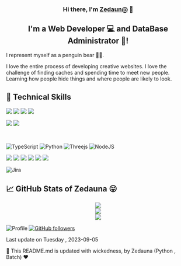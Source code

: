 <h3 align="center">
Hi there, I'm <a href="https://cv.jerosweb.com/" target="_blank" rel="noreferrer">Zedaun@</a> 👋
</h3>

<h2 align="center">
I'm a Web Developer 💻 and DataBase Administrator 🎨!
</h2> 
I represent myself as a penguin bear 🐧🐻.

I love the entire process of developing creative websites. I love the challenge of finding caches and spending time to meet new people. Learning how people hide things and where people are likely to look.

## 💼 Technical Skills

![](https://img.shields.io/badge/Code-JavaScript-informational?style=flat&logo=JavaScript&color=F7DF1E)
![](https://img.shields.io/badge/Code-HTML5-informational?style=flat&logo=HTML5&color=E34F26)
![](https://img.shields.io/badge/Code-PostgreSQL-informational?style=flat&logo=PostgreSQL&color=336791)
![](https://img.shields.io/badge/Code-SQLite-informational?style=flat&logo=SQLite&color=003B57)

![](https://img.shields.io/badge/Style-Bootstrap-informational?style=flat&logo=Bootstrap&color=7952B3)
![](https://img.shields.io/badge/Style-CSS3-informational?style=flat&logo=CSS3&color=1572B6)

</br>

![TypeScript](https://img.shields.io/badge/typescript-%23007ACC.svg?style=for-the-badge&logo=typescript&logoColor=white)
![Python](https://img.shields.io/badge/python-3670A0?style=for-the-badge&logo=python&logoColor=ffdd54)
![Threejs](https://img.shields.io/badge/threejs-black?style=for-the-badge&logo=three.js&logoColor=white)
![NodeJS](https://img.shields.io/badge/node.js-6DA55F?style=for-the-badge&logo=node.js&logoColor=white)

![](https://img.shields.io/badge/Tools-Figma-informational?style=flat&logo=Figma&color=F24E1E)
![](https://img.shields.io/badge/Tools-NPM-informational?style=flat&logo=NPM&color=CB3837)
![](https://img.shields.io/badge/Tools-Heroku-informational?style=flat&logo=Heroku&color=430098)
![](https://img.shields.io/badge/Tools-Netlify-informational?style=flat&logo=netlify&color=00C7B7)
![](https://img.shields.io/badge/Tools-Git-informational?style=flat&logo=Git&color=F05032)
![](https://img.shields.io/badge/Tools-GitHub-informational?style=flat&logo=GitHub&color=181717)

![Jira](https://img.shields.io/badge/jira-%230A0FFF.svg?style=for-the-badge&logo=jira&logoColor=white)

## 📈 GitHub Stats of Zedauna 😛

<div style="text-align: center;">

![](https://github-readme-stats.vercel.app/api?username=Zedauna&theme=dark&hide_border=true&include_all_commits=false&count_private=true)<br/>
![](https://github-readme-streak-stats.herokuapp.com/?user=Zedauna&theme=dark&hide_border=true)<br/>
![](https://github-readme-stats.vercel.app/api/top-langs/?username=Zedauna&theme=dark&hide_border=true&include_all_commits=false&count_private=true&layout=compact)

</div>

![Profile](https://komarev.com/ghpvc/?username=Zedauna)
[![GitHub followers](https://img.shields.io/github/followers/Zedauna?style=social)](https://www.github.com/Zedauna)

Last update on   Tuesday , 2023-09-05

🤖 This README.md is updated with wickedness, by Zedauna (Python , Batch) ❤️

<!---
zedauna/zedauna is a ✨ special ✨ repository because its `README.md` (this file) appears on your GitHub profile.
You can click the Preview link to take a look at your changes.
--->
